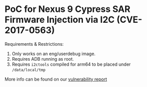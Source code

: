 # PoC for Nexus 9 Cypress SAR Firmware Injection via I2C (CVE-2017-0563) #

Requirements & Restrictions:

1. Only works on an eng/userdebug image. 
2. Requires ADB running as root.
3. Requires `i2ctools` compiled for arm64 to be placed under `/data/local/tmp`

More info can be found on our [vulnerability report](https://alephsecurity.com/vulns/aleph-2017009)